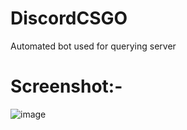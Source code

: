 # DiscordCSGO
 Automated bot used for querying server

# Screenshot:-
![image](https://user-images.githubusercontent.com/30376256/175767422-b6b495fa-0470-4304-bfe1-54ddd1013e7b.png)
